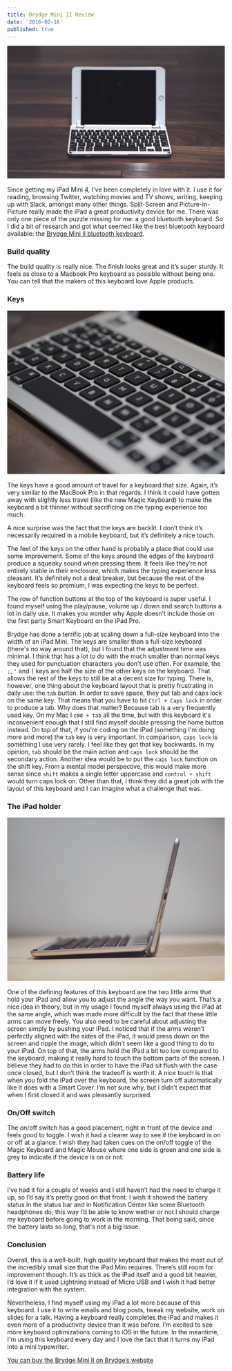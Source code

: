 ```yaml
---
title: Brydge Mini II Review
date: '2016-02-16'
published: true
---
```


![](./brydge-01.jpg)

Since getting my iPad Mini 4, I've been completely in love with it. I use it for reading, browsing Twitter, watching movies and TV shows, writing, keeping up with Slack, amongst many other things. Split-Screen and Picture-in-Picture really made the iPad a great productivity device for me. There was only one piece of the puzzle missing for me: a good bluetooth keyboard. So I did a bit of research and got what seemed like the best bluetooth keyboard available: the [Brydge Mini II bluetooth keyboard][Brydge].

### Build quality
The build quality is really nice. The finish looks great and it’s super sturdy. It feels as close to a Macbook Pro keyboard as possible without being one. You can tell that the makers of this keyboard love Apple products.

### Keys

![](./brydge-02.jpg)

The keys have a good amount of travel for a keyboard that size. Again, it’s very similar to the MacBook Pro in that regards. I think it could have gotten away with slightly less travel (like the new Magic Keyboard) to make the keyboard a bit thinner without sacrificing on the typing experience too much.

A nice surprise was the fact that the keys are backlit. I don’t think it’s necessarily required in a mobile keyboard, but it’s definitely a nice touch.

The feel of the keys on the other hand is probably a place that could use some improvement. Some of the keys around the edges of the keyboard produce a squeaky sound when pressing them. It feels like they’re not entirely stable in their enclosure, which makes the typing experience less pleasant. It’s definitely not a deal breaker, but because the rest of the keyboard feels so premium, I was expecting the keys to be perfect.

The row of function buttons at the top of the keyboard is super useful. I found myself using the play/pause, volume up / down and search buttons a lot in daily use. It makes you wonder why Apple doesn’t include those on the first party Smart Keyboard on the iPad Pro.

Brydge has done a terrific job at scaling down a full-size keyboard into the width of an iPad Mini. The keys are smaller than a full-size keyboard (there's no way around that), but I found that the adjustment time was minimal. I think that has a lot to do with the much smaller than normal keys they used for punctuation characters you don't use often. For example, the `;`, `'` and `[` keys are half the size of the other keys on the keyboard. That allows the rest of the keys to still be at a decent size for typing. There is, however, one thing about the keyboard layout that is pretty frustrating in daily use: the `tab` button. In order to save space, they put tab and caps lock on the same key. That means that you have to hit `Ctrl + Caps lock` in order to produce a tab. Why does that matter? Because tab is a very frequently used key. On my Mac I `cmd + tab` all the time, but with this keyboard it's inconvenient enough that I still find myself double pressing the home button instead. On top of that, if you're coding on the iPad (something I'm doing more and more) the `tab` key is very important. In comparison, `caps lock` is something I use very rarely. I feel like they got that key backwards. In my opinion, `tab` should be the main action and `caps lock` should be the secondary action. Another idea would be to put the `caps lock` function on the shift key. From a mental model perspective, this would make more sense since `shift` makes a single letter uppercase and `control + shift` would turn caps lock on. Other than that, I think they did a great job with the layout of this keyboard and I can imagine what a challenge that was.

### The iPad holder

![](./brydge-03.jpg)

One of the defining features of this keyboard are the two little arms that hold your iPad and allow you to adjust the angle the way you want. That’s a nice idea in theory, but in my usage I found myself always using the iPad at the same angle, which was made more difficult by the fact that these little arms can move freely. You also need to be careful about adjusting the screen simply by pushing your iPad. I noticed that if the arms weren’t perfectly aligned with the sides of the iPad, it would press down on the screen and ripple the image, which didn’t seem like a good thing to do to your iPad. On top of that, the arms hold the iPad a bit too low compared to the keyboard, making it really hard to touch the bottom parts of the screen. I believe they had to do this in order to have the iPad sit flush with the case once closed, but I don’t think the tradeoff is worth it. A nice touch is that when you fold the iPad over the keyboard, the screen turn off automatically like it does with a Smart Cover. I’m not sure why, but I didn’t expect that when I first closed it and was pleasantly surprised.

### On/Off switch
The on/off switch has a good placement, right in front of the device and feels good to toggle. I wish it had a clearer way to see if the keyboard is on or off at a glance. I wish they had taken cues on the on/off toggle of the Magic Keyboard and Magic Mouse where one side is green and one side is grey to indicate if the device is on or not.

### Battery life
I’ve had it for a couple of weeks and I still haven’t had the need to charge it up, so I’d say it’s pretty good on that front. I wish it showed the battery status in the status bar and in Notification Center like some Bluetooth headphones do, this way I’d be able to know wether or not I should charge my keyboard before going to work in the morning. That being said, since the battery lasts so long, that's not a big issue.

### Conclusion
Overall, this is a well-built, high quality keyboard that makes the most out of the incredibly small size that the iPad Mini requires. There’s still room for improvement though. It’s as thick as the iPad itself and a good bit heavier, I’d love it if it used Lightning instead of Micro USB and I wish it had better integration with the system.

Nevertheless, I find myself using my iPad a lot more because of this keyboard. I use it to write emails and blog posts, tweak my website, work on slides for a talk. Having a keyboard really completes the iPad and makes it even more of a productivity device than it was before. I’m excited to see more keyboard optimizations coming to iOS in the future. In the meantime, I'm using this keyboard every day and I love the fact that it turns my iPad into a mini typewriter.

[You can buy the Brydge Mini II on Brydge’s website](http://www.brydgekeyboards.com/products/brydgemini-ii?variant=8305506753)

[Brydge]: http://www.brydgekeyboards.com/products/brydgemini-ii?variant=8305506753
